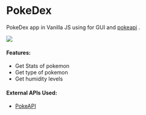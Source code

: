 # PokeDex

PokeDex app in Vanilla JS using  for GUI and [pokeapi](https://pokeapi.co/api/v2/pokemon/) .

![](https://i.postimg.cc/B6TLzs49/Pokedex.jpg)
 
####  Features:
- Get Stats of pokemon
- Get type of pokemon
- Get humidity levels

#### External APIs Used:
- [PokeAPI](`https://pokeapi.co/api/v2/pokemon/)


